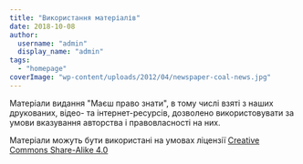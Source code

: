 ```yaml
---
title: "Використання матеріалів"
date: 2018-10-08
author: 
  username: "admin"
  display_name: "admin"
tags: 
  - "homepage"
coverImage: "wp-content/uploads/2012/04/newspaper-coal-news.jpg"
---
```


Матеріали видання "Маєш право знати", в тому числі взяті з наших друкованих, відео- та інтернет-ресурсів, дозволено використовувати за умови вказування авторства і правовласності на них.

Матеріали можуть бути використані на умовах ліцензії [Creative Commons Share-Alike 4.0](https://creativecommons.org/licenses/by-sa/4.0/deed.uk)
